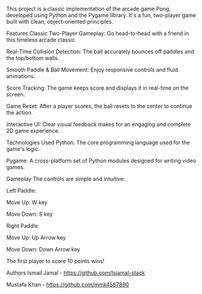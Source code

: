 This project is a classic implementation of the arcade game Pong, developed using Python and the Pygame library. It's a fun, two-player game built with clean, object-oriented principles.

Features
  Classic Two-Player Gameplay: Go head-to-head with a friend in this timeless arcade classic.

  Real-Time Collision Detection: The ball accurately bounces off paddles and the top/bottom walls.

  Smooth Paddle & Ball Movement: Enjoy responsive controls and fluid animations.

  Score Tracking: The game keeps score and displays it in real-time on the screen.

  Game Reset: After a player scores, the ball resets to the center to continue the action.

  Interactive UI: Clear visual feedback makes for an engaging and complete 2D game experience.

  Technologies Used
  Python: The core programming language used for the game's logic.

  Pygame: A cross-platform set of Python modules designed for writing video games.


  

Gameplay
  The controls are simple and intuitive:

  Left Paddle:

  Move Up: W key

  Move Down: S key

  Right Paddle:

  Move Up: Up Arrow key

  Move Down: Down Arrow key

  The first player to score 10 points wins!


Authors
Ismail Jamal - https://github.com/Isjamal-stack

Mustafa Khan - https://github.com/mmk4567890
